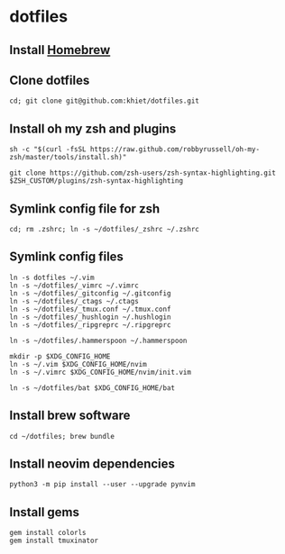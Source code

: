 # dotfiles

## Install [Homebrew](http://brew.sh/index.html)

## Clone dotfiles

```
cd; git clone git@github.com:khiet/dotfiles.git
```

## Install oh my zsh and plugins

```
sh -c "$(curl -fsSL https://raw.github.com/robbyrussell/oh-my-zsh/master/tools/install.sh)"

git clone https://github.com/zsh-users/zsh-syntax-highlighting.git $ZSH_CUSTOM/plugins/zsh-syntax-highlighting
```

## Symlink config file for zsh

```
cd; rm .zshrc; ln -s ~/dotfiles/_zshrc ~/.zshrc
```

## Symlink config files

```
ln -s dotfiles ~/.vim
ln -s ~/dotfiles/_vimrc ~/.vimrc
ln -s ~/dotfiles/_gitconfig ~/.gitconfig
ln -s ~/dotfiles/_ctags ~/.ctags
ln -s ~/dotfiles/_tmux.conf ~/.tmux.conf
ln -s ~/dotfiles/_hushlogin ~/.hushlogin
ln -s ~/dotfiles/_ripgreprc ~/.ripgreprc

ln -s ~/dotfiles/.hammerspoon ~/.hammerspoon

mkdir -p $XDG_CONFIG_HOME
ln -s ~/.vim $XDG_CONFIG_HOME/nvim
ln -s ~/.vimrc $XDG_CONFIG_HOME/nvim/init.vim

ln -s ~/dotfiles/bat $XDG_CONFIG_HOME/bat
```

## Install brew software

```
cd ~/dotfiles; brew bundle
```

## Install neovim dependencies

```
python3 -m pip install --user --upgrade pynvim
```

## Install gems

```
gem install colorls
gem install tmuxinator
```
